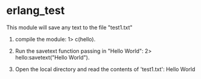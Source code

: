 erlang_test
===========

This module will save any text to the file "test1.txt"

1. compile the module: 
1> c(hello).

2. Run the savetext function passing in "Hello World":
2> hello:savetext("Hello World").

3. Open the local directory and read the contents of 'test1.txt':
Hello World
